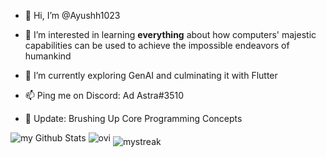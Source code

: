 

- 👋 Hi, I’m @Ayushh1023
- 👀 I’m interested in learning **everything** about how computers' majestic capabilities can be used to achieve the impossible endeavors of humankind  
- 🌱 I’m currently exploring GenAI and culminating it with Flutter 
- 📫 Ping me on Discord: Ad Astra#3510

- 📜 Update: Brushing Up Core Programming Concepts
<!---
Ayushh1023/Ayushh1023 is a ✨ special ✨ repository because its `README.md` (this file) appears on your GitHub profile.
You can click the Preview link to take a look at your changes.
--->
<div style="display: inline-block;">
<img src="https://github-readme-stats.vercel.app/api?username=Ayushh1023&include_all_commits=true&count_private=true&show_icons=true&line_height=20&title_color=2B5BBD&icon_color=1124BB&text_color=000000&bg_color=0,FFFFFF" alt="my Github Stats"/>

<img src="https://github-readme-stats.vercel.app/api/top-langs?username=Ayushh1023&show_icons=true&locale=en&layout=compact&theme=white" alt="ovi" />
</div>

<img src="https://github-readme-streak-stats.herokuapp.com/?user=Ayushh1023&theme=white" alt="mystreak" align="middle"/> 


